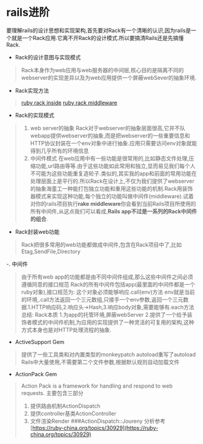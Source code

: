 # rails进阶

要理解rails的设计思想和实现架构,首先要对Rack有一个清晰的认识,因为rails是一个就是一个Rack应用.它离不开Rack的设计模式.所以要搞清Rails还是先搞懂Rack.


- Rack的设计意图与实现模式
> Rack本身作为web应用与web服务器的中间层,核心目的是隔离不同的webserver的实现差异以及为web应用提供一个屏蔽webSever的抽象环境.

- Rack实现方法
> [ruby rack inside](http://pothibo.com/2013/11/ruby-on-rails-inside-actiondispatch-and-rack/)
  [ruby rack middleware](https://www.amberbit.com/blog/2011/07/13/introduction-to-rack-middleware/)

- Rack的实现模式
> 1. web server的抽象
     Rack对于webserver的抽象层面很高,它并不队webapp提供webserver的抽象,而是把webserver的一些重要信息和HTTP协议封装在一个env对象中进行抽象.应用只需要访问env对象就能得到几乎所有的环境信息
 > 2. 中间件模式 
   在web应用中有一些功能是很常用的,比如静态文件处理,压缩功能,url路由等等.由于这些功能如此常用和独立,显而易见我们每个人不可能为这些功能重复造轮子.类似的,其实我的app和前面的常用功能在处理层面上是平行的.所以Rack在设计上,不仅为我们提供了webserver的抽象海童工一种能打包独立功能和重用这些功能的机制.Rack用装饰器模式来实现这种功能,每个独立的功能叫做中间件(middleware).试着对你的rails项目执行**rake middleware**你会看到当前Rails项目所使用的所有中间件,从这点我们可以看成,**Rails app不过是一系列的Rack中间件的组合**.

- Rack封装web功能
> Rack把很多常用的web功能都做成中间件,包含在Rack项目中了,比如Etag,SendFile,Directory

-. 中间件
> 由于所有web app的功能都是由不同中间件组成,那么这些中间件之间必须遵循同意的接口规范
> Rack的所有中间件包括app(最里面的中间件都是一个ruby对象),接口规范为: 这个对象必须能够响应.call(env)方法
  env就是当前的环境,.call方法返回一个三元数组,只接手一个env参数,返回一个三元数据.1.HTTP响应码,2.响应头->Hash,3.响应body对象,需要能够有.each方法
 总结: Rack本质 1.为app的托管环境,屏蔽webServer 2.提供了一个给予装饰者模式的中间件机制,为应用的实现提供了一种灵活的可复用的架构,这种方式本身也是对HTTP处理流程的抽象.


- ActiveSupport Gem
> 提供了一些工具类和对内置类型的monkeypatch
  autoload重写了autoload Rails中大量使用,不需要第二个文件参数,根据默认规则自动加载文件

- ActionPack Gem
>Action Pack is a framework for handling and respond to web requests.
>主要包含三部分
>1. 提供路由机制ActionDispatch
>2. 提供controller基类ActionController
>3. 文件渲染Render
> ###ActionDispatch::Joureny
分析参考 [https://ruby-china.org/topics/30929](https://ruby-china.org/topics/30929)
